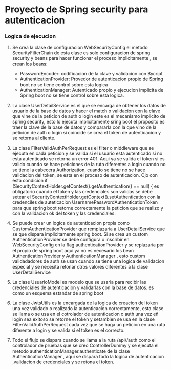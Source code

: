 # Proyecto de Spring security para autenticacion

### Logica de ejecucion

1. Se crea la clase de configuracion WebSecurityConfig
el metodo SecurityFilterChain de esta clase es solo configuracion de spring security
y beans para hacer funcionar el proceso implicitamente , se crean los beans:

    - PasswordEncoder: codificacion de la clave y validacion con Bycript
    - AuthenticationProvider: Provedor de autenticacion propio de Spring boot no se tiene control sobre esta logica
    - AuthenticationManager:  Autenticado propio y ejecucion implicita de Spring boot no se tiene control sobre esta logica.


2. La clase UserDetailService es el que se encarga de obtener los datos de usuario de la base de datos y hacer el match o
validacion con la clave que vine de la peticion de auth o login este es el mecanismo implicito de spring security, esto lo ejecuta
implicitamente sring boot el proposito es traer la clave de la base de datos y compararla con la que vino de la peticion de auth o login
si coincide se crea el token de autenticacion y se retorna al cliente.


3. La clase FilterValidAuthPerRequest es el filter o middleware que se ejecuta en cada peticion y se valida si el usuario esta autenticado
si no esta autenticado se retorna un error 401. Aqui ya se valida el token si es valido cuando se hace peticiones de la ruta diferentes a login cuando no se tiene
la cabecera Authorization, cuando se tiene no se hace validacion del token, se esta en el proceso de autenticacion.
Ojo con esta condicion if (SecurityContextHolder.getContext().getAuthentication() == null) { es obligatorio cuando el token y las credenciales son validas se debe setear 
el SecurityContextHolder.getContext().setAuthentication con  la credenciles de auteticacion UsernamePasswordAuthenticationToken para que spring boot retorne correctamente
la peticion que se realizo y con la validacion ok del token y las credenciales.


4. Se puede crear un logica de autenticacion propia como CustomAuthenticationProvider que remplazaria a UserDetailService que se que dispara implicitamente spring boot.
Si se crea un custom AuthenticationProvider se debe configura o inscribir en WebSecurityConfig en la flag authenticationProvider y se replazaria por el propio de spring boot aqui ya no
es necesario los bean AuthenticationProvider y AuthenticationManager , esto custom validadadores de auth se usan cuando se tiene una logica de validacion especial y se necesita retonar otros valores diferentes
a la clase UserDetailService


5. La clase UsuarioModel es modelo que se usaria para recibir las credenciales de autenticacion y validarlas con la base de datos. es como un esquema estandar de spring boot


6. La clase JwtsUtils es la encargada de la logica de creacion del token una vez validado o realizado la autenticacion correctamente, esta clase se llama o se usa en el cotrolador de autenticacion o auth una vez eñ login sea exitoso
   se retorne el token y setambien se usa en la clase FilterValidAuthPerRequest cada vez que se haga un peticion en una ruta diferente a login y se valida si el token es el correcto.


7. Todo el flujo se dispara cuando se llama a la ruta /api//auth como el controlador de pruebas que se creo ControllerDummy y se ejecuta el metodo   authenticationManager.authenticate de la clase AuthenticationManager , aqui se dispara 
todo la logica de autenticacion ,validacion de credenciales y se retona el token.
